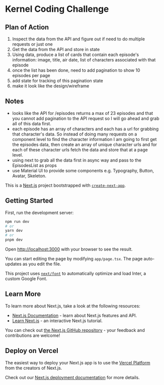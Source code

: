 # Kernel Coding Challenge

## Plan of Action

1. Inspect the data from the API and figure out if need to do multiple requests or just one
1. Get the data from the API and store in state
1. Using data, produce a list of cards that contain each episode's information: image, title, air date, list of characters associated with that episode
1. once the list has been done, need to add pagination to show 10 episodes per page
1. add state for tracking of this pagination state
1. make it look like the design/wireframe

## Notes

- looks like the API for /episodes returns a max of 23 episodes and that you cannot add pagination to the API request so I will go ahead and grab all of this data first.
- each episode has an array of characters and each has a url for grabbing that character's data. So instead of doing many requests on a component level to find the character information I am going to first get the episodes data, then create an array of unique character urls and for each of these character urls fetch the data and store that at a page level.
- using next to grab all the data first in async way and pass to the EpisodesList as props
- use Material UI to provide some components e.g. Typography, Button, Avatar, Skeleton.

This is a [Next.js](https://nextjs.org/) project bootstrapped with [`create-next-app`](https://github.com/vercel/next.js/tree/canary/packages/create-next-app).

## Getting Started

First, run the development server:

```bash
npm run dev
# or
yarn dev
# or
pnpm dev
```

Open [http://localhost:3000](http://localhost:3000) with your browser to see the result.

You can start editing the page by modifying `app/page.tsx`. The page auto-updates as you edit the file.

This project uses [`next/font`](https://nextjs.org/docs/basic-features/font-optimization) to automatically optimize and load Inter, a custom Google Font.

## Learn More

To learn more about Next.js, take a look at the following resources:

- [Next.js Documentation](https://nextjs.org/docs) - learn about Next.js features and API.
- [Learn Next.js](https://nextjs.org/learn) - an interactive Next.js tutorial.

You can check out [the Next.js GitHub repository](https://github.com/vercel/next.js/) - your feedback and contributions are welcome!

## Deploy on Vercel

The easiest way to deploy your Next.js app is to use the [Vercel Platform](https://vercel.com/new?utm_medium=default-template&filter=next.js&utm_source=create-next-app&utm_campaign=create-next-app-readme) from the creators of Next.js.

Check out our [Next.js deployment documentation](https://nextjs.org/docs/deployment) for more details.
